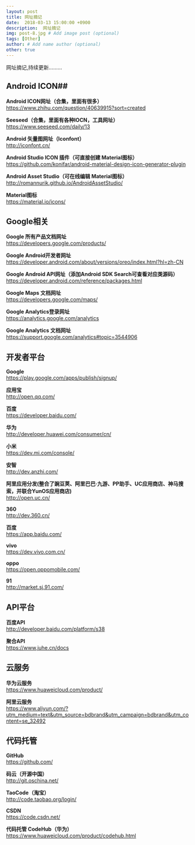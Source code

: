 ```yaml
---
layout: post
title: 网址摘记
date:  2018-03-13 15:00:00 +0900  
description:  网址摘记
img: post-8.jpg # Add image post (optional)
tags: [Other]
author: # Add name author (optional)
other: true
---
```


网址摘记,持续更新.........

## Android ICON##

**Android ICON网址（合集，里面有很多）**<br>
<a href="https://www.zhihu.com/question/40639915?sort=created" style="text-decoration: none;" target="\_blank" title="">https://www.zhihu.com/question/40639915?sort=created</a>

**Seeseed（合集，里面有各种IOCN，工具网址）**<br>
<a href="https://www.seeseed.com/daily/13" style="text-decoration: none;" target="\_blank" title="">https://www.seeseed.com/daily/13</a>


**Android 矢量图网址（Iconfont）**<br>
<a href="http://iconfont.cn/" style="text-decoration: none;" target="\_blank" title="">http://iconfont.cn/</a>


**Android Studio ICON 插件（可直接创建 Material图标）**<br>
<a href="https://github.com/konifar/android-material-design-icon-generator-plugin" style="text-decoration: none;" target="\_blank" title="">https://github.com/konifar/android-material-design-icon-generator-plugin</a>

**Android Asset Studio（可在线编辑 Material图标）**<br>
<a href="http://romannurik.github.io/AndroidAssetStudio/" style="text-decoration: none;" target="\_blank" title="">http://romannurik.github.io/AndroidAssetStudio/</a>

**Material图标**<br>
<a href="https://material.io/icons/" style="text-decoration: none;" target="\_blank" title="">https://material.io/icons/</a>








## Google相关 ##

**Google 所有产品文档网址**<br>
<a href="https://developers.google.com/products/" style="text-decoration: none;" target="\_blank" title="">https://developers.google.com/products/</a>

**Google Android开发者网址**<br>
<a href="https://developer.android.com/about/versions/oreo/index.html?hl=zh-CN" style="text-decoration: none;" target="\_blank" title="">https://developer.android.com/about/versions/oreo/index.html?hl=zh-CN</a>

**Google Android API网址（添加Android SDK Search可查看对应类源码）**<br>
<a href="https://developer.android.com/reference/packages.html" style="text-decoration: none;" target="\_blank" title="">https://developer.android.com/reference/packages.html</a>

**Google Maps 文档网址**<br>
<a href="https://developers.google.com/maps/" style="text-decoration: none;" target="\_blank" title="">https://developers.google.com/maps/</a>

**Google Analytics登录网址**<br>
<a href="https://analytics.google.com/analytics" style="text-decoration: none;" target="\_blank" title="">https://analytics.google.com/analytics</a>

**Google Analytics 文档网址**<br>
<a href="https://support.google.com/analytics#topic=3544906" style="text-decoration: none;" target="\_blank" title="">https://support.google.com/analytics#topic=3544906</a>


## 开发者平台 ##

**Google**<br>
<a href="https://play.google.com/apps/publish/signup/" style="text-decoration: none;" target="\_blank" title="">https://play.google.com/apps/publish/signup/</a>

**应用宝**<br>
<a href="http://open.qq.com/" style="text-decoration: none;" target="\_blank" title="">http://open.qq.com/</a>

**百度**<br>
<a href="https://developer.baidu.com/" style="text-decoration: none;" target="\_blank" title="">https://developer.baidu.com/</a>

**华为**<br>
<a href="http://developer.huawei.com/consumer/cn/" style="text-decoration: none;" target="\_blank" title="">http://developer.huawei.com/consumer/cn/</a>

**小米**<br>
<a href="https://dev.mi.com/console/" style="text-decoration: none;" target="\_blank" title="">https://dev.mi.com/console/</a>

**安智**<br>
<a href="http://dev.anzhi.com/" style="text-decoration: none;" target="\_blank" title="">http://dev.anzhi.com/</a>

**阿里应用分发(整合了豌豆荚、阿里巴巴·九游、PP助手、UC应用商店、神马搜索，并联合YunOS应用商店)**<br>
<a href="http://open.uc.cn/" style="text-decoration: none;" target="\_blank" title="">http://open.uc.cn/</a>

**360**<br>
<a href="http://dev.360.cn/" style="text-decoration: none;" target="\_blank" title="">http://dev.360.cn/</a>

**百度**<br>
<a href="https://app.baidu.com/" style="text-decoration: none;" target="\_blank" title="">https://app.baidu.com/</a>

**vivo**<br>
<a href="https://dev.vivo.com.cn/" style="text-decoration: none;" target="\_blank" title="">https://dev.vivo.com.cn/</a>

**oppo**<br>
<a href="https://open.oppomobile.com/" style="text-decoration: none;" target="\_blank" title="">https://open.oppomobile.com/</a>

**91**<br>
<a href="http://market.sj.91.com/" style="text-decoration: none;" target="\_blank" title="">http://market.sj.91.com/</a>


## API平台 ##

**百度API**<br>
<a href="http://developer.baidu.com/platform/s38" style="text-decoration: none;" target="\_blank" title="">http://developer.baidu.com/platform/s38</a>

**聚合API**<br>
<a href="https://www.juhe.cn/docs" style="text-decoration: none;" target="\_blank" title="">https://www.juhe.cn/docs</a>


## 云服务 ##

**华为云服务**<br>
<a href="https://www.huaweicloud.com/product/" style="text-decoration: none;" target="\_blank" title="">https://www.huaweicloud.com/product/</a>


**阿里云服务**<br>
<a href="https://www.aliyun.com/?utm_medium=text&utm_source=bdbrand&utm_campaign=bdbrand&utm_content=se_32492" style="text-decoration: none;" target="\_blank" title="">https://www.aliyun.com/?utm_medium=text&utm_source=bdbrand&utm_campaign=bdbrand&utm_content=se_32492</a>



## 代码托管 ##

**GitHub**<br>
<a href="https://github.com/" style="text-decoration: none;" target="\_blank" title="">https://github.com/</a>

**码云（开源中国）**<br>
<a href="http://git.oschina.net/" style="text-decoration: none;" target="\_blank" title="">http://git.oschina.net/</a>

**TaoCode（淘宝）**<br>
<a href="http://code.taobao.org/login/" style="text-decoration: none;" target="\_blank" title="">http://code.taobao.org/login/</a>

**CSDN**<br>
<a href="https://code.csdn.net/" style="text-decoration: none;" target="\_blank" title="">https://code.csdn.net/</a>

**代码托管 CodeHub（华为）**<br>
<a href="https://www.huaweicloud.com/product/codehub.html" style="text-decoration: none;" target="\_blank" title="">https://www.huaweicloud.com/product/codehub.html</a>
